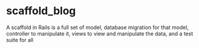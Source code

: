 # scaffold_blog
A scaffold in Rails is a full set of model, database migration for that model, controller to manipulate it, views to view and manipulate the data, and a test suite for all

